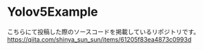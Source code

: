 # Yolov5Example

こちらにて投稿した際のソースコードを掲載しているリポジトリです。
https://qiita.com/shinya_sun_sun/items/61205f83ea4873c0993d
